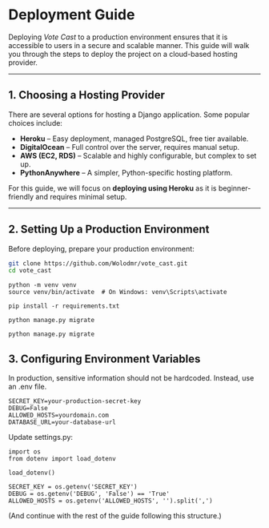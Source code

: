 # Deployment Guide

Deploying *Vote Cast* to a production environment ensures that it is accessible to users in a secure and scalable manner. This guide will walk you through the steps to deploy the project on a cloud-based hosting provider.

---

## 1. Choosing a Hosting Provider

There are several options for hosting a Django application. Some popular choices include:

- **Heroku** – Easy deployment, managed PostgreSQL, free tier available.
- **DigitalOcean** – Full control over the server, requires manual setup.
- **AWS (EC2, RDS)** – Scalable and highly configurable, but complex to set up.
- **PythonAnywhere** – A simpler, Python-specific hosting platform.

For this guide, we will focus on **deploying using Heroku** as it is beginner-friendly and requires minimal setup.

---

## 2. Setting Up a Production Environment

Before deploying, prepare your production environment:

```bash
git clone https://github.com/Wolodmr/vote_cast.git
cd vote_cast
```

```
python -m venv venv
source venv/bin/activate  # On Windows: venv\Scripts\activate
```
`pip install -r requirements.txt`

`python manage.py migrate`

`python manage.py migrate`

## 3. Configuring Environment Variables

In production, sensitive information should not be hardcoded. Instead, use an .env file.

```
SECRET_KEY=your-production-secret-key
DEBUG=False
ALLOWED_HOSTS=yourdomain.com
DATABASE_URL=your-database-url
```

Update settings.py:

```
import os
from dotenv import load_dotenv

load_dotenv()

SECRET_KEY = os.getenv('SECRET_KEY')
DEBUG = os.getenv('DEBUG', 'False') == 'True'
ALLOWED_HOSTS = os.getenv('ALLOWED_HOSTS', '').split(',')
```

(And continue with the rest of the guide following this structure.)  







